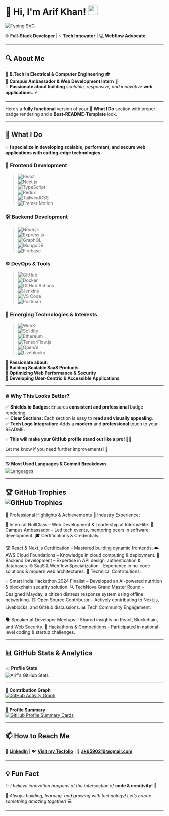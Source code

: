 # 🚀 Hi, I'm Arif Khan! <img src="https://raw.githubusercontent.com/arif6371/arif6371/main/wave.gif" width="30px">

![Typing SVG](https://readme-typing-svg.herokuapp.com?font=Fira+Code&weight=500&size=22&duration=3000&pause=1000&color=FF5733&center=false&vCenter=true&width=500&lines=Full-Stack+Developer;Tech+Innovator;Webflow+Advocate)


🌐 **Full-Stack Developer** | ⚡ **Tech Innovator** | 💻 **Webflow Advocate**  

---

## 🔍 **About Me**  
🏫 **B.Tech in Electrical & Computer Engineering** 🎓  
💼 **Campus Ambassador & Web Development Intern** 🏢  
💡 **Passionate about building** _scalable, responsive, and innovative_ **web applications.** ⚡  

---
Here’s a **fully functional** version of your **🚀 What I Do** section with proper badge rendering and a **Best-README-Template** look.  

---

## 🚀 What I Do  

💡 **I specialize in developing scalable, performant, and secure web applications with cutting-edge technologies.**  

### 🎨 Frontend Development  
> ![React](https://img.shields.io/badge/React-20232A?style=for-the-badge&logo=react&logoColor=61DAFB)  
> ![Next.js](https://img.shields.io/badge/Next.js-000000?style=for-the-badge&logo=nextdotjs&logoColor=white)  
> ![TypeScript](https://img.shields.io/badge/TypeScript-3178C6?style=for-the-badge&logo=typescript&logoColor=white)  
> ![Redux](https://img.shields.io/badge/Redux-764ABC?style=for-the-badge&logo=redux&logoColor=white)  
> ![TailwindCSS](https://img.shields.io/badge/TailwindCSS-38B2AC?style=for-the-badge&logo=tailwind-css&logoColor=white)  
> ![Framer Motion](https://img.shields.io/badge/Framer_Motion-0055FF?style=for-the-badge&logo=framer&logoColor=white)  

### 🛠 Backend Development  
> ![Node.js](https://img.shields.io/badge/Node.js-339933?style=for-the-badge&logo=node.js&logoColor=white)  
> ![Express.js](https://img.shields.io/badge/Express.js-000000?style=for-the-badge&logo=express&logoColor=white)  
> ![GraphQL](https://img.shields.io/badge/GraphQL-E10098?style=for-the-badge&logo=graphql&logoColor=white)  
> ![MongoDB](https://img.shields.io/badge/MongoDB-47A248?style=for-the-badge&logo=mongodb&logoColor=white)  
> ![Firebase](https://img.shields.io/badge/Firebase-FFCA28?style=for-the-badge&logo=firebase&logoColor=black)  

### ⚙️ DevOps & Tools  
> ![GitHub](https://img.shields.io/badge/GitHub-181717?style=for-the-badge&logo=github&logoColor=white)  
> ![Docker](https://img.shields.io/badge/Docker-2496ED?style=for-the-badge&logo=docker&logoColor=white)  
> ![GitHub Actions](https://img.shields.io/badge/GitHub_Actions-2088FF?style=for-the-badge&logo=githubactions&logoColor=white)  
> ![Jenkins](https://img.shields.io/badge/Jenkins-D24939?style=for-the-badge&logo=jenkins&logoColor=white)  
> ![VS Code](https://img.shields.io/badge/VS_Code-007ACC?style=for-the-badge&logo=visualstudiocode&logoColor=white)  
> ![Postman](https://img.shields.io/badge/Postman-FF6C37?style=for-the-badge&logo=postman&logoColor=white)  

### 🚀 Emerging Technologies & Interests  
> ![Web3](https://img.shields.io/badge/Web3-121D33?style=for-the-badge&logo=web3.js&logoColor=white)  
> ![Solidity](https://img.shields.io/badge/Solidity-363636?style=for-the-badge&logo=solidity&logoColor=white)  
> ![Ethereum](https://img.shields.io/badge/Ethereum-3C3C3D?style=for-the-badge&logo=ethereum&logoColor=white)  
> ![TensorFlow.js](https://img.shields.io/badge/TensorFlow.js-FF6F00?style=for-the-badge&logo=tensorflow&logoColor=white)  
> ![OpenAI](https://img.shields.io/badge/OpenAI-412991?style=for-the-badge&logo=openai&logoColor=white)  
> ![Liveblocks](https://img.shields.io/badge/Liveblocks-7C3AED?style=for-the-badge&logo=liveblocks&logoColor=white)  

📌 **Passionate about:**  
🔹 **Building Scalable SaaS Products**  
🔹 **Optimizing Web Performance & Security**  
🔹 **Developing User-Centric & Accessible Applications**  

---

### 🔥 Why This Looks Better?  
✅ **Shields.io Badges:** Ensures **consistent and professional** badge rendering.  
✅ **Clear Sections:** Each section is easy to **read and visually appealing**.  
✅ **Tech Logo Integration:** Adds a **modern** and **professional** touch to your README.  

💡 **This will make your GitHub profile stand out like a pro! 🚀🔥**  

Let me know if you need further improvements! 🎯

---

🌎 **Most Used Languages & Commit Breakdown**  
[![Languages](https://github-profile-summary-cards.vercel.app/api/cards/repos-per-language?username=arif6371&theme=radical)](https://github.com/arif6371/)  

---

🏆 **GitHub Trophies**  
![GitHub Trophies](https://github-profile-trophy.vercel.app/?username=arif6371&theme=radical&no-frame=true&margin-w=10)  
---

🌟 Professional Highlights & Achievements
🚀 Industry Experience:

📌 Intern at NullClass – Web Development & Leadership at InternsElite.
🎯 Campus Ambassador – Led tech events, mentoring peers in software development.
🎓 Certifications & Credentials:

🏆 React & Next.js Certification – Mastered building dynamic frontends.
☁️ AWS Cloud Foundations – Knowledge in cloud computing & deployment.
🔧 Backend Development – Expertise in API design, authentication & databases.
🌐 SaaS & Webflow Specialization – Experience in no-code solutions & modern web architectures.
📂 Technical Contributions:

💡 Smart India Hackathon 2024 Finalist – Developed an AI-powered nutrition & blockchain security solution.
🔍 TechNova Grand Master Round – Designed Mayday, a citizen distress response system using offline networking.
🏗 Open Source Contributor – Actively contributing to Next.js, Liveblocks, and GitHub discussions.
📊 Tech Community Engagement:

🗣 Speaker at Developer Meetups – Shared insights on React, Blockchain, and Web Security.
🔗 Hackathons & Competitions – Participated in national-level coding & startup challenges.

---

## 📊 **GitHub Stats & Analytics**  

📈 **Profile Stats**  
![Arif's GitHub Stats](https://github-readme-stats.vercel.app/api?username=arif6371&show_icons=true&theme=radical&count_private=true&hide_border=true)  

---

📜 **Contribution Graph**  
[![GitHub Activity Graph](https://github-readme-activity-graph.vercel.app/graph?username=arif6371&theme=react-dark)](https://github.com/ashutosh00710/github-readme-activity-graph)  

---

📄 **Profile Summary**  
[![GitHub Profile Summary Cards](https://github-profile-summary-cards.vercel.app/api/cards/profile-details?username=arif6371&theme=radical)](https://github.com/vn7n24fzkq/github-profile-summary-cards)  




---

## 📫 **How to Reach Me**  
🔗 **[LinkedIn](https://www.linkedin.com/in/arif-khan313/)** | 🐦 **[Visit my Tecfolio](https://arif-s-portfolio.vercel.app/)** | 📩 **ak6590219@gmail.com**  

---

## 💡 **Fun Fact**  
✨ _I believe innovation happens at the intersection of_ **code & creativity!** 🚀  

🔧 _Always building, learning, and growing with technology! Let’s create something amazing together!_ 💻  

---



